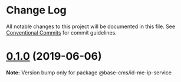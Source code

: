 # Change Log

All notable changes to this project will be documented in this file.
See [Conventional Commits](https://conventionalcommits.org) for commit guidelines.

# [0.1.0](https://github.com/base-cms/id-me/tree/master/services/ip/compare/v0.0.1...v0.1.0) (2019-06-06)

**Note:** Version bump only for package @base-cms/id-me-ip-service
